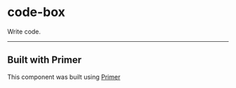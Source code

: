 # code-box
Write code.

---

## Built with Primer

This component was built using [Primer](https://code.ldschurch.org/stash/projects/PRIMER/)

